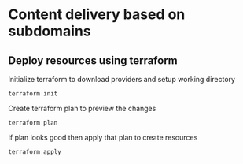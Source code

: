 # Content delivery based on subdomains

## Deploy resources using terraform 
Initialize terraform to download providers and setup working directory

```console
terraform init
```

Create terraform plan to preview the changes

```console
terraform plan
```
If plan looks good then apply that plan to create resources

```console
terraform apply
```
